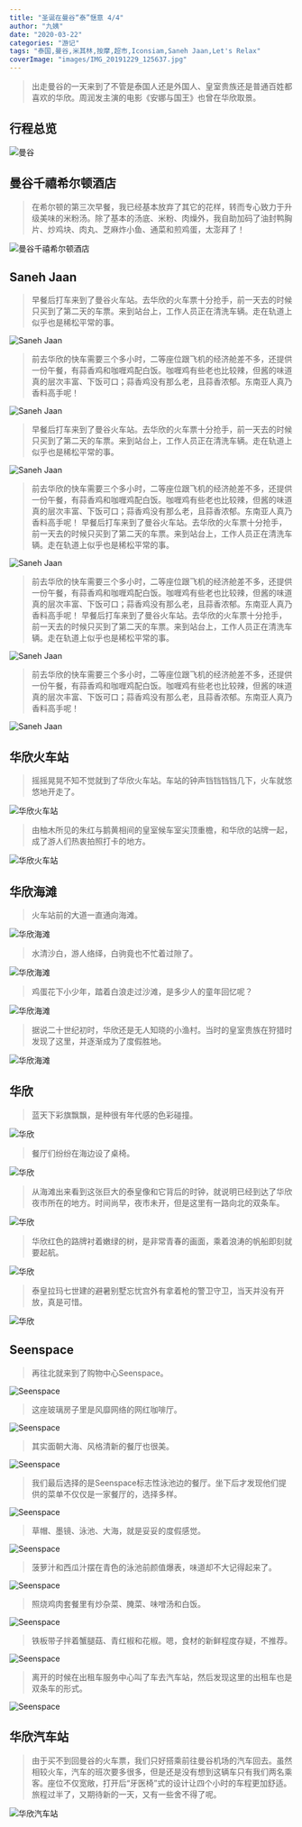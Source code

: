```yaml
---
title: "圣诞在曼谷“泰”惬意 4/4"
author: "九姨"
date: "2020-03-22"
categories: "游记"
tags: "泰国,曼谷,米其林,按摩,超市,Iconsiam,Saneh Jaan,Let's Relax"
coverImage: "images/IMG_20191229_125637.jpg"
---
```


>出走曼谷的一天来到了不管是泰国人还是外国人、皇室贵族还是普通百姓都喜欢的华欣。周润发主演的电影《安娜与国王》也曾在华欣取景。

## 行程总览

![曼谷](images/2020-01-24at21.24.19.jpg)

## 曼谷千禧希尔顿酒店

>在希尔顿的第三次早餐，我已经基本放弃了其它的花样，转而专心致力于升级美味的米粉汤。除了基本的汤底、米粉、肉燥外，我自助加码了油封鸭胸片、炒鸡块、肉丸、芝麻炸小鱼、通菜和煎鸡蛋，太澎拜了！

![曼谷千禧希尔顿酒店](images/IMG_20191230_104215.jpg)

## Saneh Jaan

>早餐后打车来到了曼谷火车站。去华欣的火车票十分抢手，前一天去的时候只买到了第二天的车票。来到站台上，工作人员正在清洗车辆。走在轨道上似乎也是稀松平常的事。

![Saneh Jaan](images/IMG_20191229_074448.jpg)

>前去华欣的快车需要三个多小时，二等座位跟飞机的经济舱差不多，还提供一份午餐，有蒜香鸡和咖喱鸡配白饭。咖喱鸡有些老也比较辣，但酱的味道真的层次丰富、下饭可口；蒜香鸡没有那么老，且蒜香浓郁。东南亚人真乃香料高手呢！

![Saneh Jaan](images/IMG_20191229_074448.jpg)

>早餐后打车来到了曼谷火车站。去华欣的火车票十分抢手，前一天去的时候只买到了第二天的车票。来到站台上，工作人员正在清洗车辆。走在轨道上似乎也是稀松平常的事。

![Saneh Jaan](images/IMG_20191229_074448.jpg)

>前去华欣的快车需要三个多小时，二等座位跟飞机的经济舱差不多，还提供一份午餐，有蒜香鸡和咖喱鸡配白饭。咖喱鸡有些老也比较辣，但酱的味道真的层次丰富、下饭可口；蒜香鸡没有那么老，且蒜香浓郁。东南亚人真乃香料高手呢！
>早餐后打车来到了曼谷火车站。去华欣的火车票十分抢手，前一天去的时候只买到了第二天的车票。来到站台上，工作人员正在清洗车辆。走在轨道上似乎也是稀松平常的事。

![Saneh Jaan](images/IMG_20191229_074448.jpg)

>前去华欣的快车需要三个多小时，二等座位跟飞机的经济舱差不多，还提供一份午餐，有蒜香鸡和咖喱鸡配白饭。咖喱鸡有些老也比较辣，但酱的味道真的层次丰富、下饭可口；蒜香鸡没有那么老，且蒜香浓郁。东南亚人真乃香料高手呢！
>早餐后打车来到了曼谷火车站。去华欣的火车票十分抢手，前一天去的时候只买到了第二天的车票。来到站台上，工作人员正在清洗车辆。走在轨道上似乎也是稀松平常的事。

![Saneh Jaan](images/IMG_20191229_074448.jpg)

>前去华欣的快车需要三个多小时，二等座位跟飞机的经济舱差不多，还提供一份午餐，有蒜香鸡和咖喱鸡配白饭。咖喱鸡有些老也比较辣，但酱的味道真的层次丰富、下饭可口；蒜香鸡没有那么老，且蒜香浓郁。东南亚人真乃香料高手呢！

![Saneh Jaan](images/IMG_20191229_105503.jpg)

## 华欣火车站

>摇摇晃晃不知不觉就到了华欣火车站。车站的钟声铛铛铛铛几下，火车就悠悠地开走了。

![华欣火车站](images/IMG_20191229_115243.jpg)

>由柚木所见的朱红与鹅黄相间的皇室候车室尖顶重檐，和华欣的站牌一起，成了游人们热衷拍照打卡的地方。

![华欣火车站](images/IMG_20191229_115516.jpg)

## 华欣海滩

>火车站前的大道一直通向海滩。

![华欣海滩](images/IMG_20191229_122201.jpg)

>水清沙白，游人络绎，白驹竟也不忙着过隙了。

![华欣海滩](images/IMG_20191229_122326.jpg)

>鸡蛋花下小少年，踏着白浪走过沙滩，是多少人的童年回忆呢？

![华欣海滩](images/IMG_20191229_125621.jpg)

>据说二十世纪初时，华欣还是无人知晓的小渔村。当时的皇室贵族在狩猎时发现了这里，并逐渐成为了度假胜地。

![华欣海滩](images/IMG_20191229_133835.jpg)

## 华欣

>蓝天下彩旗飘飘，是种很有年代感的色彩碰撞。

![华欣](images/IMG_20191229_133921.jpg)

>餐厅们纷纷在海边设了桌椅。

![华欣](images/IMG_20191229_134012.jpg)

>从海滩出来看到这张巨大的泰皇像和它背后的时钟，就说明已经到达了华欣夜市所在的地方。时间尚早，夜市未开，但是这里有一路向北的双条车。

![华欣](images/IMG_20191229_134910.jpg)

>华欣红色的路牌衬着嫩绿的树，是非常青春的画面，乘着浪涛的帆船即刻就要起航。

![华欣](images/IMG_20191229_135851.jpg)

>泰皇拉玛七世建的避暑别墅忘忧宫外有拿着枪的警卫守卫，当天并没有开放，真是可惜。

![华欣](images/IMG_20191229_143535.jpg)

## Seenspace

>再往北就来到了购物中心Seenspace。

![Seenspace](images/IMG_20191229_144951.jpg)

>这座玻璃房子里是风靡网络的网红咖啡厅。

![Seenspace](images/IMG_20191229_162415.jpg)

>其实面朝大海、风格清新的餐厅也很美。

![Seenspace](images/IMG_20191229_151528.jpg)

>我们最后选择的是Seenspace标志性泳池边的餐厅。坐下后才发现他们提供的菜单不仅仅是一家餐厅的，选择多样。

![Seenspace](images/IMG_20191229_161709.jpg)

>草帽、墨镜、泳池、大海，就是妥妥的度假感觉。

![Seenspace](images/IMG_20191229_153141.jpg)

>菠萝汁和西瓜汁摆在青色的泳池前颜值爆表，味道却不大记得起来了。

![Seenspace](images/IMG_20191229_154539.jpg)

>照烧鸡肉套餐里有炒杂菜、腌菜、味噌汤和白饭。

![Seenspace](images/IMG_20191229_155859.jpg)

>铁板带子拌着蟹腿菇、青红椒和花椒。嗯，食材的新鲜程度存疑，不推荐。

![Seenspace](images/IMG_20191229_155305.jpg)

>离开的时候在出租车服务中心叫了车去汽车站，然后发现这里的出租车也是双条车的形式。

![Seenspace](images/IMG_20191229_145258.jpg)

## 华欣汽车站

>由于买不到回曼谷的火车票，我们只好搭乘前往曼谷机场的汽车回去。虽然相较火车，汽车的班次要多很多，但是还是没有想到这辆车只有我们两名乘客。座位不仅宽敞，打开后“牙医椅”式的设计让四个小时的车程更加舒适。旅程过半了，又期待新的一天，又有一些舍不得了呢。

![华欣汽车站](images/IMG_20191229_172542.jpg)

